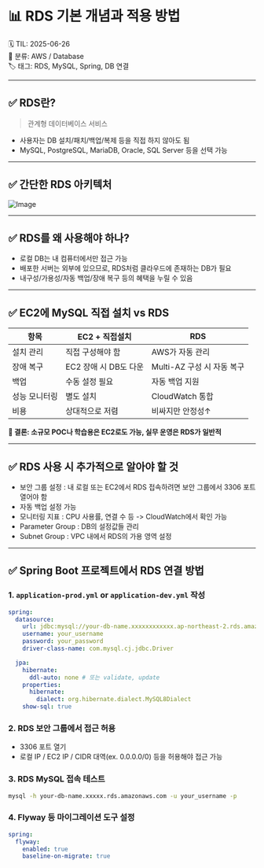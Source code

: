 # 📊 RDS 기본 개념과 적용 방법

🗓️ TIL: 2025-06-26  
📌 분류: AWS / Database  
🏷️ 태그: RDS, MySQL, Spring, DB 연결

---

## ✅ RDS란?

> 관계형 데이터베이스 서비스

- 사용자는 DB 설치/패치/백업/복제 등을 직접 하지 않아도 됨
- MySQL, PostgreSQL, MariaDB, Oracle, SQL Server 등을 선택 가능

---

## ✅ 간단한 RDS 아키텍처

![Image](https://github.com/user-attachments/assets/c205722c-f8bf-4827-b7de-e2b734974663)

---

## ✅ RDS를 왜 사용해야 하나?

- 로컬 DB는 내 컴퓨터에서만 접근 가능
- 배포한 서버는 외부에 있으므로, RDS처럼 클라우드에 존재하는 DB가 필요
- 내구성/가용성/자동 백업/장애 복구 등의 혜택을 누릴 수 있음

---

## ✅ EC2에 MySQL 직접 설치 vs RDS

| 항목      | EC2 + 직접설치      | RDS                 |
| ------- | --------------- | ------------------- |
| 설치 관리   | 직접 구성해야 함       | AWS가 자동 관리          |
| 장애 복구   | EC2 장애 시 DB도 다운 | Multi-AZ 구성 시 자동 복구 |
| 백업      | 수동 설정 필요        | 자동 백업 지원            |
| 성능 모니터링 | 별도 설치           | CloudWatch 통합       |
| 비용      | 상대적으로 저렴        | 비싸지만 안정성↑           |

**📌 결론: 소규모 POC나 학습용은 EC2로도 가능, 실무 운영은 RDS가 일반적**

---

## ✅ RDS 사용 시 추가적으로 알아야 할 것

- 보안 그룹 설정 : 내 로컬 또는 EC2에서 RDS 접속하려면 보안 그룹에서 3306 포트 열어야 함
- 자동 백업 설정 가능
- 모니터링 지표 : CPU 사용률, 연결 수 등 -> CloudWatch에서 확인 가능
- Parameter Group : DB의 설정값들 관리
- Subnet Group : VPC 내에서 RDS의 가용 영역 설정

---

## ✅ Spring Boot 프로젝트에서 RDS 연결 방법

### 1. `application-prod.yml` or `application-dev.yml` 작성

```yaml
spring:
  datasource:
    url: jdbc:mysql://your-db-name.xxxxxxxxxxxx.ap-northeast-2.rds.amazonaws.com:3306/db_name?serverTimezone=Asia/Seoul&characterEncoding=UTF-8
    username: your_username
    password: your_password
    driver-class-name: com.mysql.cj.jdbc.Driver

  jpa:
    hibernate:
      ddl-auto: none # 또는 validate, update
    properties:
      hibernate:
        dialect: org.hibernate.dialect.MySQL8Dialect
    show-sql: true
```

### 2. RDS 보안 그룹에서 접근 허용

- 3306 포트 열기
- 로컬 IP / EC2 IP / CIDR 대역(ex. 0.0.0.0/0) 등을 허용해야 접근 가능

### 3. RDS MySQL 접속 테스트

```bash
mysql -h your-db-name.xxxxx.rds.amazonaws.com -u your_username -p
```

### 4. Flyway 등 마이그레이션 도구 설정

```yaml
spring:
  flyway:
    enabled: true
    baseline-on-migrate: true
```